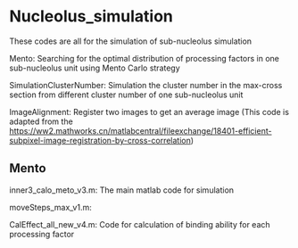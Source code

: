 # Nucleolus_simulation
These codes are all for the simulation of sub-nucleolus simulation

Mento: Searching for the optimal distribution of processing factors in one sub-nucleolus unit using Mento Carlo strategy

SimulationClusterNumber: Simulation the cluster number in the max-cross section from different cluster number of one sub-nucleolus unit

ImageAlignment: Register two images to get an average image (This code is adapted from the https://ww2.mathworks.cn/matlabcentral/fileexchange/18401-efficient-subpixel-image-registration-by-cross-correlation)

## Mento
inner3_calo_meto_v3.m: The main matlab code for simulation

moveSteps_max_v1.m: 

CalEffect_all_new_v4.m: Code for calculation of binding ability for each processing factor


